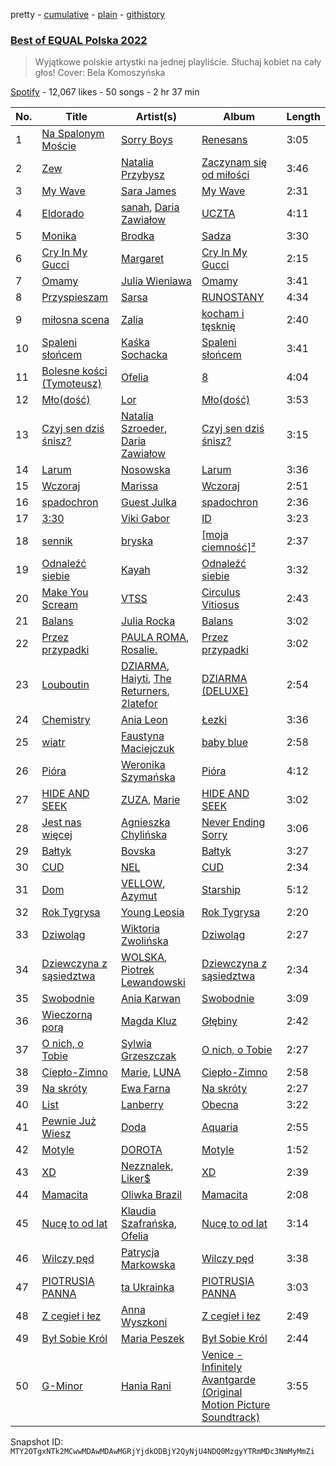 pretty - [cumulative](/playlists/cumulative/37i9dQZF1DWWsiJMaq2jt5.md) - [plain](/playlists/plain/37i9dQZF1DWWsiJMaq2jt5) - [githistory](https://github.githistory.xyz/mackorone/spotify-playlist-archive/blob/main/playlists/plain/37i9dQZF1DWWsiJMaq2jt5)

### [Best of EQUAL Polska 2022](https://open.spotify.com/playlist/37i9dQZF1DWWsiJMaq2jt5)

> Wyjątkowe polskie artystki na jednej playliście\. Słuchaj kobiet na cały głos! Cover: Bela Komoszyńska

[Spotify](https://open.spotify.com/user/spotify) - 12,067 likes - 50 songs - 2 hr 37 min

| No. | Title | Artist(s) | Album | Length |
|---|---|---|---|---|
| 1 | [Na Spalonym Moście](https://open.spotify.com/track/2ZpmwVsnQRBz5D0YajjjJA) | [Sorry Boys](https://open.spotify.com/artist/0WX7MXOUx7elCFdxdgvdBU) | [Renesans](https://open.spotify.com/album/1Bb2lQ20a4gy5Qq7tSrDcJ) | 3:05 |
| 2 | [Zew](https://open.spotify.com/track/4GcU9R0tz3zLmMNVO09Ixp) | [Natalia Przybysz](https://open.spotify.com/artist/03KLzHVK6la8dVop1iVI5x) | [Zaczynam się od miłości](https://open.spotify.com/album/13E5EtnGp2LWozG3PI2X2b) | 3:46 |
| 3 | [My Wave](https://open.spotify.com/track/12spArvPaLxK6deo7ikvnZ) | [Sara James](https://open.spotify.com/artist/6flsK6BZEkCqoz4t3M4oeV) | [My Wave](https://open.spotify.com/album/4qbZPeJPVHASszWzkoS8hf) | 2:31 |
| 4 | [Eldorado](https://open.spotify.com/track/3YqafSKCCazkxZUdO23iWf) | [sanah](https://open.spotify.com/artist/0TMvoNR0AIJV138mHY6jdE), [Daria Zawiałow](https://open.spotify.com/artist/0tdKRrbItnLj40yUFi23jx) | [UCZTA](https://open.spotify.com/album/7G9ImTT4M1vC44tkVgtdQz) | 4:11 |
| 5 | [Monika](https://open.spotify.com/track/1kGs1ebwe7VBGPsbJgVIx1) | [Brodka](https://open.spotify.com/artist/4D22jVMhvZgzvt8Hh9AcKY) | [Sadza](https://open.spotify.com/album/7x5TwT9mdui63xxYpnZdNU) | 3:30 |
| 6 | [Cry In My Gucci](https://open.spotify.com/track/2Yw9sVYyChYVRt6srhnBgI) | [Margaret](https://open.spotify.com/artist/6aGmKxXoKrSdovRUn8MBhZ) | [Cry In My Gucci](https://open.spotify.com/album/6GF3pedB8XHRjDijXE47LB) | 2:15 |
| 7 | [Omamy](https://open.spotify.com/track/782FwMqCDO8brUZmb9yFd7) | [Julia Wieniawa](https://open.spotify.com/artist/1HX9uYVwH6HHGyE8xSgtUD) | [Omamy](https://open.spotify.com/album/4izFXcjIxPzX86R1hRAUbD) | 3:41 |
| 8 | [Przyspieszam](https://open.spotify.com/track/4r5JZRzJA3iMlaa8ixLKj9) | [Sarsa](https://open.spotify.com/artist/0lKCO7SCRiTCS4ZEU6l1zx) | [RUNOSTANY](https://open.spotify.com/album/4sTaogMCULJaFTss9FL02M) | 4:34 |
| 9 | [miłosna scena](https://open.spotify.com/track/3aNmvXLSOkjjYqkLwgFVck) | [Zalia](https://open.spotify.com/artist/3VKQYnCpM6ofG8QUmlnW6d) | [kocham i tęsknię](https://open.spotify.com/album/33fyS7gwoG2qo3dOkSzmZ2) | 2:40 |
| 10 | [Spaleni słońcem](https://open.spotify.com/track/4Z45No2f3ZGJleRzUksK81) | [Kaśka Sochacka](https://open.spotify.com/artist/3ClL18AtCAPwXVT6mUkBDN) | [Spaleni słońcem](https://open.spotify.com/album/26Rdc9Gz4v1GwjC5dCZrdX) | 3:41 |
| 11 | [Bolesne kości \(Tymoteusz\)](https://open.spotify.com/track/0dLx8Uxi61D1hmOPLRlV7G) | [Ofelia](https://open.spotify.com/artist/0FbccBQBb69lfv4arbt6kX) | [8](https://open.spotify.com/album/0h2V1atRXlogG8xKMgPRKr) | 4:04 |
| 12 | [Mło\(dość\)](https://open.spotify.com/track/1GvBueqzDpAw12OUpfcOEa) | [Lor](https://open.spotify.com/artist/0TwM0vzeyhAMTegVdIq8rx) | [Mło\(dość\)](https://open.spotify.com/album/0ARAIKGGUVneT8hiHBsypW) | 3:53 |
| 13 | [Czyj sen dziś śnisz?](https://open.spotify.com/track/6CiaVTNoukwz6ahS0waf5C) | [Natalia Szroeder](https://open.spotify.com/artist/2DhJauCHKgwVilZO9A8og3), [Daria Zawiałow](https://open.spotify.com/artist/0tdKRrbItnLj40yUFi23jx) | [Czyj sen dziś śnisz?](https://open.spotify.com/album/2QWQlkOqdmUPJntJOF1Hsm) | 3:15 |
| 14 | [Larum](https://open.spotify.com/track/0ekeMrFTEmJjHF7N7gCgrn) | [Nosowska](https://open.spotify.com/artist/0GykMtlKoc68Hj2jwZLXul) | [Larum](https://open.spotify.com/album/0Y9oLQlAV8AJb82tsHnL7s) | 3:36 |
| 15 | [Wczoraj](https://open.spotify.com/track/4QcVRPBOWIL42nod3cGn0u) | [Marissa](https://open.spotify.com/artist/7lRC2ICJeiCyz2wSU6BVkH) | [Wczoraj](https://open.spotify.com/album/3C5tWyJxsBxnKHmUuyATe6) | 2:51 |
| 16 | [spadochron](https://open.spotify.com/track/2dPycukSHpjGSH7ZlLn9L2) | [Guest Julka](https://open.spotify.com/artist/7nmNPZucUmo9x6Mh5llOoZ) | [spadochron](https://open.spotify.com/album/3ZwCMIJ68BoDaIs7CCouU2) | 2:36 |
| 17 | [3:30](https://open.spotify.com/track/3d2OPzn6I7gzFE3ZYiq4TD) | [Viki Gabor](https://open.spotify.com/artist/3yCRvilOBzRkyxOsOi4tsR) | [ID](https://open.spotify.com/album/3pGrDlPfSP60CkQUctqoWS) | 3:23 |
| 18 | [sennik](https://open.spotify.com/track/7dTCyqTXDHOnn1WsCPwxsl) | [bryska](https://open.spotify.com/artist/5I8Y0U8doFLVCsSY88v4Vh) | [\[moja ciemność\]²](https://open.spotify.com/album/2Lw0wggQKFlULJY32KpPMa) | 2:37 |
| 19 | [Odnaleźć siebie](https://open.spotify.com/track/0rCWkTz53FWaAvTTZl3zBK) | [Kayah](https://open.spotify.com/artist/2v295z585SM68pluEKXKSM) | [Odnaleźć siebie](https://open.spotify.com/album/3vc7oSWO3DvytFvwx3RKvy) | 3:32 |
| 20 | [Make You Scream](https://open.spotify.com/track/7yT9OKcCau6JjOOFcQrVO1) | [VTSS](https://open.spotify.com/artist/0zo109NM3S7CqHpvlXwqEN) | [Circulus Vitiosus](https://open.spotify.com/album/5xFPu0JBe4Wxh7gcu9Idmd) | 2:43 |
| 21 | [Balans](https://open.spotify.com/track/4hU7OPVaMxkhOYYPkV7LwL) | [Julia Rocka](https://open.spotify.com/artist/3KK1cO0sCWl01U14rS7wwN) | [Balans](https://open.spotify.com/album/5nOi3r1tgBDSISc9KiBNDw) | 3:02 |
| 22 | [Przez przypadki](https://open.spotify.com/track/53OfL4YnUnwzhAMtEoaaPP) | [PAULA ROMA](https://open.spotify.com/artist/6Sw43ZkxX0u3t4cjxlzbzs), [Rosalie.](https://open.spotify.com/artist/65RQbLHJIWPfWwxYJ5a5BZ) | [Przez przypadki](https://open.spotify.com/album/1AQdyVLfNph8epYFoBT7OT) | 3:02 |
| 23 | [Louboutin](https://open.spotify.com/track/058aGoxR9dScBBx59BOqA9) | [DZIARMA](https://open.spotify.com/artist/6LwJ1zgqEFyIwXzDD44Qsn), [Haiyti](https://open.spotify.com/artist/3NjbpG6MmFGVLXwbcPXH90), [The Returners](https://open.spotify.com/artist/4zO6WqG8mu49ek0ZDIptTk), [2latefor](https://open.spotify.com/artist/17gX3tD2iLMYlMGE3fXiq1) | [DZIARMA \(DELUXE\)](https://open.spotify.com/album/1fPxT4KxJeVlaJE58FslN8) | 2:54 |
| 24 | [Chemistry](https://open.spotify.com/track/4EebgCLHPxceywYiOM0Tbz) | [Ania Leon](https://open.spotify.com/artist/43QBxtuscxneLyKYYEFfEu) | [Łezki](https://open.spotify.com/album/27be3kNoeONlByK8LPKwCk) | 3:36 |
| 25 | [wiatr](https://open.spotify.com/track/4bvjrG8SlyOpv639qgaf9g) | [Faustyna Maciejczuk](https://open.spotify.com/artist/3CIcRH4j4mWpUv8n2UrImj) | [baby blue](https://open.spotify.com/album/5jFmPaM7S4PArWCljFvTlx) | 2:58 |
| 26 | [Pióra](https://open.spotify.com/track/3jOGCZLGLZhmOdg28n5HQW) | [Weronika Szymańska](https://open.spotify.com/artist/39V90BjGJepe607JiVzQLl) | [Pióra](https://open.spotify.com/album/5ZWw141KHOakjnQQ91WkjE) | 4:12 |
| 27 | [HIDE AND SEEK](https://open.spotify.com/track/1kgkuIg5YWWV8A93G1hN7I) | [ZUZA](https://open.spotify.com/artist/7LUZ4hKUPN0UitE6WqWyKQ), [Marie](https://open.spotify.com/artist/5o7Atiia4I0WLFuN2qAu6M) | [HIDE AND SEEK](https://open.spotify.com/album/47KfJWxppOSmiKyFmFikBY) | 3:02 |
| 28 | [Jest nas więcej](https://open.spotify.com/track/4msc0fHbg2WRHg0yHZh45O) | [Agnieszka Chylińska](https://open.spotify.com/artist/0CEw36eWG0dYKCXOX8eUoO) | [Never Ending Sorry](https://open.spotify.com/album/0bEC0mpfwhZPD89ZS87LVe) | 3:06 |
| 29 | [Bałtyk](https://open.spotify.com/track/4sdNp9sadfOhN7P2skTf2q) | [Bovska](https://open.spotify.com/artist/4E8L0A5xtDhcMaeBO7p0eg) | [Bałtyk](https://open.spotify.com/album/4h7XuT5SFsghsoGunqBbjp) | 3:27 |
| 30 | [CUD](https://open.spotify.com/track/0AaDX8sbDwBQYtP6s0uHW5) | [NEL](https://open.spotify.com/artist/3gC2pjwYVTQdMuHUucgODF) | [CUD](https://open.spotify.com/album/0FyoGRPNvbEVo8dTQZzIjm) | 2:34 |
| 31 | [Dom](https://open.spotify.com/track/2WMyk1wZoYH91f9Wosjmc2) | [VELLOW](https://open.spotify.com/artist/6AgwCEO5e232POV2Ec62cw), [Azymut](https://open.spotify.com/artist/43os6F0hxmWfqVHYfiemf8) | [Starship](https://open.spotify.com/album/5CO1O4rXy4P8l2etkw3n3O) | 5:12 |
| 32 | [Rok Tygrysa](https://open.spotify.com/track/26l97lmrC7PPNInBw9THPU) | [Young Leosia](https://open.spotify.com/artist/0iBTVnJ1Sff92zCDujfvyJ) | [Rok Tygrysa](https://open.spotify.com/album/12Th0Bm8VWEzH0WAJl91mv) | 2:20 |
| 33 | [Dziwoląg](https://open.spotify.com/track/32UXpfgM7meOgdsr0VVk61) | [Wiktoria Zwolińska](https://open.spotify.com/artist/1Dyn3KxMNqGRpIEeXekqhf) | [Dziwoląg](https://open.spotify.com/album/3BY9C6MyCIOSEUTqV4jMsv) | 2:27 |
| 34 | [Dziewczyna z sąsiedztwa](https://open.spotify.com/track/06U5K6dO2AyW0Cg2RbVX2a) | [WOLSKA](https://open.spotify.com/artist/6W535X9Sk4zYwdMeXQ8LwM), [Piotrek Lewandowski](https://open.spotify.com/artist/2F9grKyrjes3vaNiPIvyWg) | [Dziewczyna z sąsiedztwa](https://open.spotify.com/album/0a0jlDMaRSNSOHHJsvHjpk) | 2:34 |
| 35 | [Swobodnie](https://open.spotify.com/track/6gErd7iXipXL4A7TWWa5PH) | [Ania Karwan](https://open.spotify.com/artist/6EtPFq0WhAq7kzcryE23b4) | [Swobodnie](https://open.spotify.com/album/04uXtWnUNRZSlb7l9TyNOD) | 3:09 |
| 36 | [Wieczorną porą](https://open.spotify.com/track/16DT0VlvJBis4yZGkR8Dpk) | [Magda Kluz](https://open.spotify.com/artist/0yKPpbp3T6JTB9ApDMv9SZ) | [Głębiny](https://open.spotify.com/album/7MNZMgdlW3dmDZCuMgwo7E) | 2:42 |
| 37 | [O nich, o Tobie](https://open.spotify.com/track/129VFFHvkAzwpYHqTrmtKB) | [Sylwia Grzeszczak](https://open.spotify.com/artist/2TRVhYMkHV4jwB92R3McaS) | [O nich, o Tobie](https://open.spotify.com/album/08ViqDYKABc3OpTCh4Ng5r) | 2:27 |
| 38 | [Ciepło\-Zimno](https://open.spotify.com/track/3nJKTeLULg2DISKqm8H9Cz) | [Marie](https://open.spotify.com/artist/5o7Atiia4I0WLFuN2qAu6M), [LUNA](https://open.spotify.com/artist/0AZgkXW6n0zfyOhVAnIopA) | [Ciepło\-Zimno](https://open.spotify.com/album/0UIt1uGQVsZ1yW1CfA0vUb) | 2:58 |
| 39 | [Na skróty](https://open.spotify.com/track/1eD30CVBMjfXnhFTPcNyOn) | [Ewa Farna](https://open.spotify.com/artist/6xajh3A5qhxsNffhhBNntC) | [Na skróty](https://open.spotify.com/album/0RHBRDZZinBgu9n3J28op5) | 2:27 |
| 40 | [List](https://open.spotify.com/track/3857mKJuyYdvvH5Dnk4fxl) | [Lanberry](https://open.spotify.com/artist/2t3aJxThQrMWaNJgqjMcU8) | [Obecna](https://open.spotify.com/album/2C6bxtzJomhaNoNdWwaXzP) | 3:22 |
| 41 | [Pewnie Już Wiesz](https://open.spotify.com/track/1oXf7CXbhROIbLIe7XEf6Y) | [Doda](https://open.spotify.com/artist/3Gln8Jmda3Nb94qAMPyn4A) | [Aquaria](https://open.spotify.com/album/3FaKZInkisRAjTCc6nKyrv) | 2:55 |
| 42 | [Motyle](https://open.spotify.com/track/6vqA2J8xAQgB2JP9BtTy0i) | [DOROTA](https://open.spotify.com/artist/2fEs4vr7qFxwyrzmTrXxYE) | [Motyle](https://open.spotify.com/album/3ipl9zrHPAhZjUYh3SIMJG) | 1:52 |
| 43 | [XD](https://open.spotify.com/track/2RtgQiLmrYBoN2XEjqWLDD) | [Nezznalek](https://open.spotify.com/artist/2jxQKdU1dKP95EzKiQBcg5), [Liker$](https://open.spotify.com/artist/1DqN8u0Zy4hbXH7vujgf8Y) | [XD](https://open.spotify.com/album/02OUkpldmZgF5cb1qK8mUR) | 2:39 |
| 44 | [Mamacita](https://open.spotify.com/track/7pEwr3iyJdZis2Fh0ILG7l) | [Oliwka Brazil](https://open.spotify.com/artist/7HhC70MoKQYjd2lnF5Znhs) | [Mamacita](https://open.spotify.com/album/6zmv8HnUVGnYcEEPdkDGOK) | 2:08 |
| 45 | [Nucę to od lat](https://open.spotify.com/track/4pPj5faueYByaemvbKViEA) | [Klaudia Szafrańska](https://open.spotify.com/artist/5KQOO1nMW2y16wX56EDZep), [Ofelia](https://open.spotify.com/artist/0FbccBQBb69lfv4arbt6kX) | [Nucę to od lat](https://open.spotify.com/album/7zgk0fonkCMcxC78y0RzgY) | 3:14 |
| 46 | [Wilczy pęd](https://open.spotify.com/track/2sf5aFb7FJ0KJt2XfvDcFI) | [Patrycja Markowska](https://open.spotify.com/artist/0Jl6TFKAJR7zIv2kvA1RNf) | [Wilczy pęd](https://open.spotify.com/album/0KlTEOC4kJjtmVy38eBLu1) | 3:38 |
| 47 | [PIOTRUSIA PANNA](https://open.spotify.com/track/6OXrLnmBIvaY7MZqEVpWvj) | [ta Ukrainka](https://open.spotify.com/artist/5kH7ZateqBrrUv6u6snhnp) | [PIOTRUSIA PANNA](https://open.spotify.com/album/1TKDWHupz88eNlGL0mzBRK) | 3:03 |
| 48 | [Z cegieł i łez](https://open.spotify.com/track/4LQjhvEFZT89sagG8blkqy) | [Anna Wyszkoni](https://open.spotify.com/artist/2QhdFVWTX2oEpTJjYm8iv0) | [Z cegieł i łez](https://open.spotify.com/album/43lIV9I2phUK3xmschLmpI) | 2:49 |
| 49 | [Był Sobie Król](https://open.spotify.com/track/231wByetodD2JyYSx9V3nB) | [Maria Peszek](https://open.spotify.com/artist/2bJ904AqmK8LRH9fGShlQM) | [Był Sobie Król](https://open.spotify.com/album/2z5Lzhmiy3BT5CnGr1WReJ) | 2:44 |
| 50 | [G\-Minor](https://open.spotify.com/track/0kZo2kJ2j7Mk6JfoqHBoj8) | [Hania Rani](https://open.spotify.com/artist/14YzutUdMwS9yTnI0IFBaD) | [Venice \- Infinitely Avantgarde \(Original Motion Picture Soundtrack\)](https://open.spotify.com/album/45RJUxxh0wvVRUyd1sTjI9) | 3:55 |

Snapshot ID: `MTY2OTgxNTk2MCwwMDAwMDAwMGRjYjdkODBjY2QyNjU4NDQ0MzgyYTRmMDc3NmMyMmZi`

